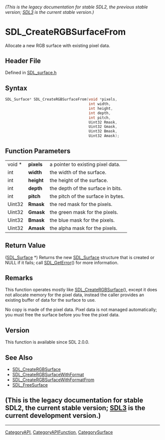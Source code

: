 ###### (This is the legacy documentation for stable SDL2, the previous stable version; [SDL3](https://wiki.libsdl.org/SDL3/) is the current stable version.)
# SDL_CreateRGBSurfaceFrom

Allocate a new RGB surface with existing pixel data.

## Header File

Defined in [SDL_surface.h](https://github.com/libsdl-org/SDL/blob/SDL2/include/SDL_surface.h)

## Syntax

```c
SDL_Surface* SDL_CreateRGBSurfaceFrom(void *pixels,
                                      int width,
                                      int height,
                                      int depth,
                                      int pitch,
                                      Uint32 Rmask,
                                      Uint32 Gmask,
                                      Uint32 Bmask,
                                      Uint32 Amask);
```

## Function Parameters

|        |            |                                    |
| ------ | ---------- | ---------------------------------- |
| void * | **pixels** | a pointer to existing pixel data.  |
| int    | **width**  | the width of the surface.          |
| int    | **height** | the height of the surface.         |
| int    | **depth**  | the depth of the surface in bits.  |
| int    | **pitch**  | the pitch of the surface in bytes. |
| Uint32 | **Rmask**  | the red mask for the pixels.       |
| Uint32 | **Gmask**  | the green mask for the pixels.     |
| Uint32 | **Bmask**  | the blue mask for the pixels.      |
| Uint32 | **Amask**  | the alpha mask for the pixels.     |

## Return Value

([SDL_Surface](SDL_Surface) *) Returns the new [SDL_Surface](SDL_Surface)
structure that is created or NULL if it fails; call
[SDL_GetError](SDL_GetError)() for more information.

## Remarks

This function operates mostly like
[SDL_CreateRGBSurface](SDL_CreateRGBSurface)(), except it does not allocate
memory for the pixel data, instead the caller provides an existing buffer
of data for the surface to use.

No copy is made of the pixel data. Pixel data is not managed automatically;
you must free the surface before you free the pixel data.

## Version

This function is available since SDL 2.0.0.

## See Also

- [SDL_CreateRGBSurface](SDL_CreateRGBSurface)
- [SDL_CreateRGBSurfaceWithFormat](SDL_CreateRGBSurfaceWithFormat)
- [SDL_CreateRGBSurfaceWithFormatFrom](SDL_CreateRGBSurfaceWithFormatFrom)
- [SDL_FreeSurface](SDL_FreeSurface)


## (This is the legacy documentation for stable SDL2, the current stable version; [SDL3](https://wiki.libsdl.org/SDL3/) is the current development version.)



----
[CategoryAPI](CategoryAPI), [CategoryAPIFunction](CategoryAPIFunction), [CategorySurface](CategorySurface)

